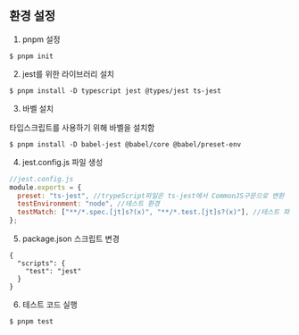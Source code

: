 ## 환경 설정

1. pnpm 설정

```
$ pnpm init
```

2. jest를 위한 라이브러리 설치

```
$ pnpm install -D typescript jest @types/jest ts-jest
```

3. 바벨 설치

타입스크립트를 사용하기 위해 바벨을 설치함

```
$ pnpm install -D babel-jest @babel/core @babel/preset-env
```

4. jest.config.js 파일 생성

```js
//jest.config.js
module.exports = {
  preset: "ts-jest", //trypeScript파일은 ts-jest에서 CommonJS구문으로 변환
  testEnvironment: "node", //테스트 환경
  testMatch: ["**/*.spec.[jt]s?(x)", "**/*.test.[jt]s?(x)"], //테스트 파일 위치
};
```

5. package.json 스크립트 변경

```
{
  "scripts": {
    "test": "jest"
  }
}
```

6. 테스트 코드 실행

```
$ pnpm test
```
